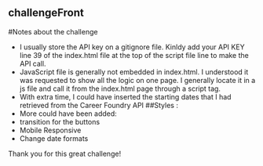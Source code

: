 ## challengeFront
#Notes about the challenge
- I usually store the API key on a gitignore file.
Kinldy add your API KEY line 39 of the index.html file at the top of the script file line to make the API call.
- JavaScript file is generally not embedded in index.html.
I understood it was requested to show all the logic on one page.
I generally locate it in a js file and call it from the index.html page through a script tag.
- With extra time, I could have inserted the starting dates that I had retrieved from the Career Foundry API 
##Styles : 
- More could have been added:
- transition for the buttons
- Mobile Responsive
- Change date formats

Thank you for this great challenge!